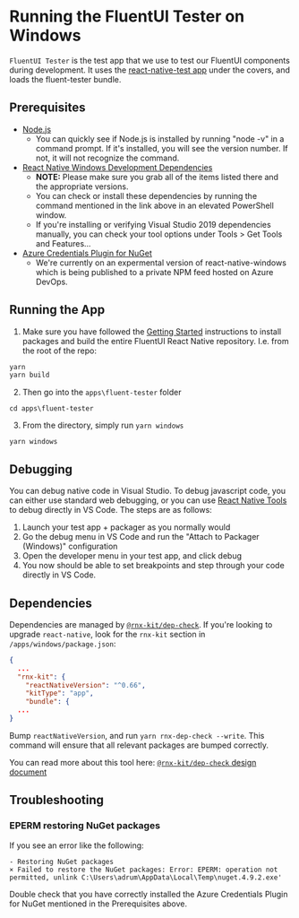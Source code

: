 # Running the FluentUI Tester on Windows

`FluentUI Tester` is the test app that we use to test our FluentUI components during development. It uses the [react-native-test app](https://github.com/microsoft/react-native-test-app) under the covers, and loads the fluent-tester bundle.

## Prerequisites

- [Node.js](https://nodejs.org/en/download/)
  - You can quickly see if Node.js is installed by running "node -v" in a command prompt. If it's installed, you will see the version number. If not, it will not recognize the command.
- [React Native Windows Development Dependencies](https://microsoft.github.io/react-native-windows/docs/rnw-dependencies)
  - **NOTE:** Please make sure you grab all of the items listed there and the appropriate versions.
  - You can check or install these dependencies by running the command mentioned in the link above in an elevated PowerShell window.
  - If you're installing or verifying Visual Studio 2019 dependencies manually, you can check your tool options under Tools > Get Tools and Features...
- [Azure Credentials Plugin for NuGet](https://github.com/microsoft/artifacts-credprovider#installation-on-windows)
  - We're currently on an expermental version of react-native-windows which is being published to a private NPM feed hosted on Azure DevOps.

## Running the App

1. Make sure you have followed the [Getting Started](../../../README.md) instructions to install packages and build the entire FluentUI React Native repository. I.e. from the root of the repo:

```sh
yarn
yarn build
```

2. Then go into the `apps\fluent-tester` folder
```
cd apps\fluent-tester
```
3. From the directory, simply run `yarn windows`
```
yarn windows
```
## Debugging

You can debug native code in Visual Studio. To debug javascript code, you can either use standard web debugging, or you can use [React Native Tools](https://marketplace.visualstudio.com/items?itemName=msjsdiag.vscode-react-native) to debug directly in VS Code. The steps are as follows:

1. Launch your test app + packager as you normally would
2. Go the debug menu in VS Code and run the "Attach to Packager (Windows)" configuration
3. Open the developer menu in your test app, and click debug
4. You now should be able to set breakpoints and step through your code directly in VS Code.

## Dependencies

Dependencies are managed by
[`@rnx-kit/dep-check`](https://github.com/microsoft/rnx-kit/tree/main/packages/dep-check).
If you're looking to upgrade `react-native`, look for the `rnx-kit` section in
`/apps/windows/package.json`:

```json
{
  ...
  "rnx-kit": {
    "reactNativeVersion": "^0.66",
    "kitType": "app",
    "bundle": {
  ...
}
```

Bump `reactNativeVersion`, and run `yarn rnx-dep-check --write`. This command
will ensure that all relevant packages are bumped correctly.

You can read more about this tool here:
[`@rnx-kit/dep-check` design document](https://github.com/microsoft/rnx-kit/blob/main/docsite/docs/architecture/dependency-management.md)

## Troubleshooting

### EPERM restoring NuGet packages

If you see an error like the following:

```
- Restoring NuGet packages
× Failed to restore the NuGet packages: Error: EPERM: operation not permitted, unlink C:\Users\adrum\AppData\Local\Temp\nuget.4.9.2.exe'
```

Double check that you have correctly installed the Azure Credentials Plugin for NuGet mentioned in the Prerequisites above.
